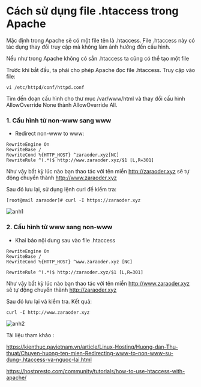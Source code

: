 # Cách sử dụng file .htaccess trong Apache

Mặc định trong Apache sẽ có một file tên là .htaccess. File .htaccess này có tác dụng thay đổi truy cập mà không làm ảnh hưởng đến cấu hình.

Nếu như trong Apache không có sẵn .htaccess ta cũng có thể tạo một file

Trước khi bắt đầu, ta phải cho phép Apache đọc file .htaccess. Truy cập vào file:
```
vi /etc/httpd/conf/httpd.conf

```
Tìm đến đoạn cấu hình cho thư mục /var/www/html và thay đổi cấu hình AllowOverride None thành AllowOverride All.

### 1. Cấu hình từ non-www sang www
- Redirect non-www to www:
```
RewriteEngine On
RewriteBase /
RewriteCond %{HTTP_HOST} ^zaraoder.xyz[NC]
RewriteRule ^(.*)$ http://www.zaraoder.xyz/$1 [L,R=301]
```
Như vậy bất kỳ lúc nào bạn thao tác với tên miền http://zaraoder.xyz sẽ tự động chuyển thành http://www.zaraoder.xyz

Sau đó lưu lại, sử dụng lệnh curl để kiểm tra:
```
[root@mail zaraoder]# curl -I https://zaraoder.xyz
```

![anh1](https://image.prntscr.com/image/k795nfVYRfioBWeDT8o2zg.png)

### 2. Cấu hình từ www sang non-www
- Khai báo nội dung sau vào file .htaccess
```
RewriteEngine On
RewriteBase /
RewriteCond %{HTTP_HOST} ^www.zaraoder.xyz [NC]

RewriteRule ^(.*)$ http://zaraoder.xyz/$1 [L,R=301]
```
Như vậy bất kỳ lúc nào bạn thao tác với tên miền http://www.zaraoder.xyz sẽ tự động chuyển thành http://zaraoder.xyz

Sau đó lưu lại và kiểm tra. Kết quả:
```
curl -I http://www.zaraoder.xyz
``` 
![anh2](https://image.prntscr.com/image/JwA40MOmSXWA3X1kkoSYcA.png)

Tài liệu tham khảo :

https://kienthuc.pavietnam.vn/article/Linux-Hosting/Huong-dan-Thu-thuat/Chuyen-huong-ten-mien-Redirecting-www-to-non-www-su-dung-.htaccess-va-nguoc-lai.html

https://hostpresto.com/community/tutorials/how-to-use-htaccess-with-apache/
